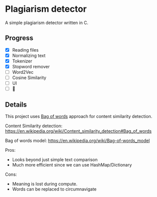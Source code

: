 # Plagiarism detector
A simple plagiarism detector written in C.


## Progress
- [x] Reading files
- [x] Normalizing text
- [x] Tokenizer
- [x] Stopword remover
- [ ] Word2Vec
- [ ] Cosine Similarity
- [ ] UI
- [ ] :tada:

## Details
This project uses [Bag of words](https://en.wikipedia.org/wiki/Content_similarity_detection#Bag_of_words) approach for content similarity detection. 

Content Similarity detection: https://en.wikipedia.org/wiki/Content_similarity_detection#Bag_of_words

Bag of words model: https://en.wikipedia.org/wiki/Bag-of-words_model

Pros: 
- Looks beyond just simple text comparison
- Much more efficient since we can use HashMap/Dictionary 

Cons: 
- Meaning is lost during compute. 
- Words can be replaced to circumnavigate